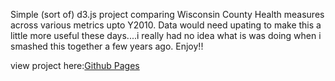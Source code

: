 Simple (sort of) d3.js project comparing Wisconsin County Health measures across various metrics upto Y2010. Data would need upating to make this a little more useful these days....i really had no idea what is was doing when i smashed this together a few years ago. Enjoy!!



view project here:[Github Pages](https://jasparkatt.github.io/CountyHealth/)
